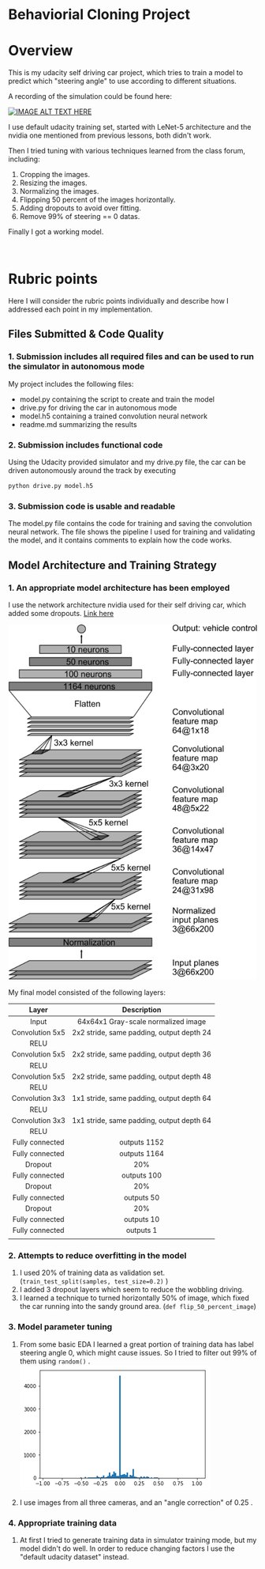 # Behaviorial Cloning Project

[vis-image1]: ./pics/bins100.png "bins 100"
[vis-image2]: ./pics/bins500.png "bins 500"
[vis-image3]: ./pics/cnn-architecture-624x890.png "nvidia arch."



# Overview

This is my udacity self driving car project, which tries to train a model to predict which "steering angle" to use according to different situations.

A recording of the simulation could be found here:

[![IMAGE ALT TEXT HERE](https://img.youtube.com/vi/O4reOzBoT5M/0.jpg)](https://www.youtube.com/watch?v=O4reOzBoT5M)

I use default udacity training set, started with LeNet-5 architecture and the nvidia one mentioned from previous lessons, both didn't work.

Then I tried tuning with various techniques learned from the class forum, including:
1. Cropping the images.
2. Resizing the images.
3. Normalizing the images.
4. Flippping 50 percent of the images horizontally.
5. Adding dropouts to avoid over fitting.
6. Remove 99% of steering == 0 datas.

Finally I got a working model.


<br>

# Rubric points
Here I will consider the rubric points individually and describe how I addressed each point in my implementation.

## Files Submitted & Code Quality

### 1. Submission includes all required files and can be used to run the simulator in autonomous mode

My project includes the following files:
* model.py containing the script to create and train the model
* drive.py for driving the car in autonomous mode
* model.h5 containing a trained convolution neural network
* readme.md summarizing the results

### 2. Submission includes functional code
Using the Udacity provided simulator and my drive.py file, the car can be driven autonomously around the track by executing
```sh
python drive.py model.h5
```

### 3. Submission code is usable and readable

The model.py file contains the code for training and saving the convolution neural network. The file shows the pipeline I used for training and validating the model, and it contains comments to explain how the code works.


## Model Architecture and Training Strategy

### 1. An appropriate model architecture has been employed

I use the network architecture nvidia used for their self driving car, which added some dropouts.
[Link here](https://devblogs.nvidia.com/parallelforall/deep-learning-self-driving-cars/)

![vis-image3]

My final model consisted of the following layers:

| Layer             		|     Description	        					|
|:---------------------:|:---------------------------------------------:|
| Input         	    	| 64x64x1 Gray-scale normalized image   				|
| Convolution 5x5     	| 2x2 stride, same padding, output depth 24            |
| RELU		        			|												|
| Convolution 5x5	      | 2x2 stride, same padding, output depth 36|
| RELU			        		|												|
| Convolution 5x5	      | 2x2 stride, same padding, output depth 48|
| RELU			        		|												|
| Convolution 3x3	      | 1x1 stride, same padding, output depth 64|
| RELU			        		|												|
| Convolution 3x3	      | 1x1 stride, same padding, output depth 64|
| RELU			        		|												|
| Fully connected		| outputs 1152       							|
| Fully connected		| outputs 1164       							|
| Dropout				| 20% 											|
| Fully connected		| outputs 100       							|
| Dropout				| 20% 											|
| Fully connected		| outputs 50       							|
| Dropout				| 20% 											|
| Fully connected		| outputs 10       							|
| Fully connected		| outputs 1       							|
|						|												|



### 2. Attempts to reduce overfitting in the model

1. I used 20% of training data as validation set. (``` train_test_split(samples, test_size=0.2) ``` )
2. I added 3 dropout layers which seem to reduce the wobbling driving.
3. I learned a technique to turned horizontally 50% of image, which fixed the car running into the sandy ground area. (```def flip_50_percent_image```)


### 3. Model parameter tuning

1. From some basic EDA I learned a great portion of training data has label steering angle 0, which might cause issues. So I tried to filter out 99% of them using ```random()``` .
![vis-image1]

2. I use images from all three cameras, and an "angle correction" of 0.25 .

### 4. Appropriate training data

1. At first I tried to generate training data in simulator training mode, but my model didn't do well.
In order to reduce changing factors I use the "default udacity dataset" instead.

